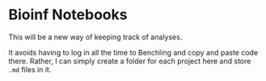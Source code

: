 # Bioinf Notebooks

This will be a new way of keeping track of analyses.

It avoids having to log in all the time to Benchling and copy and paste code there. Rather, I can 
simply create a folder for each project here and store `.md` files in it.

